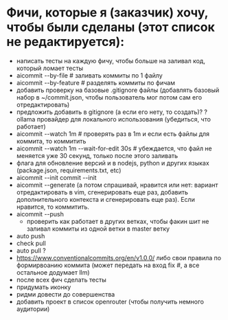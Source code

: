
# Фичи, которые я (заказчик) хочу, чтобы были сделаны (этот список не редактируется):
- написать тесты на каждую фичу, чтобы больше на заливал код, который ломает тесты
- aicommit --by-file # заливать коммиты по 1 файлу
- aicommit --by-feature # разделять коммиты по фичам
- добавить проверку на базовые .gitignore файлы (добавлять базовый набор в ~/commit.json, чтобы пользователь мог потом сам его отредактировать)
- предложить добавить в gitignore (а если его нету, то создать)?
? ollama провайдер для локального использования (убедиться, что работает)
- aicommit --watch 1m # проверять раз в 1m и если есть файлы для коммита, то коммитить
- aicommit --watch 1m --wait-for-edit 30s # убеждается, что файл не меняется уже 30 секунд, только после этого заливать
- флага для обновление версий и в nodejs, python и других языках (package.json, requirements.txt, etc)
- aicommit --init
commit --init
- aicommit --generate (а потом спрашивай, нравится или нет: вариант отредактировать в vim, сгенерировать еще раз, добавить дополнительного контекста и сгенерировать еще раз). Если нравится, то коммитить.
- aicommit --push
    - проверить как работает в других ветках, чтобы факин шит не заливал коммиты из одной ветки в master ветку
- auto push
- check pull 
- auto pull ?
- https://www.conventionalcommits.org/en/v1.0.0/ либо свои правила по формирвоанию коммита (может передать на вход fix #<id>, а все остальное додумает llm)
- после всех фич сделать тесты
- придумать иконку
- ридми довести до совершенства
- добавить проект в список openrouter (чтобы получить немного аудитории)
